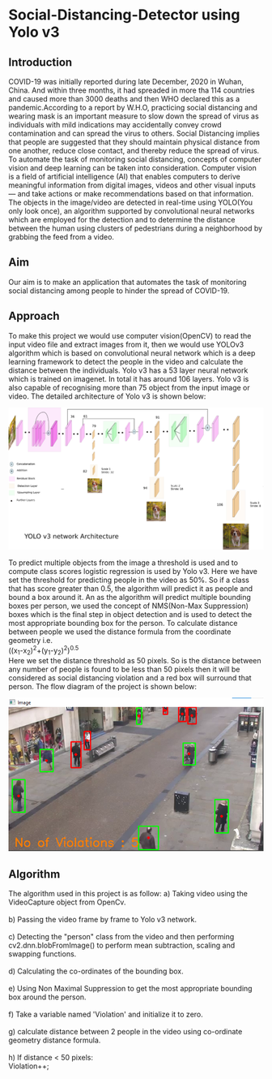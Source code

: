 # Social-Distancing-Detector using Yolo v3
## **Introduction**
COVID-19 was initially reported during late
December, 2020 in Wuhan, China. And within three
months, it had spreaded in more tha 114 countries and
caused more than 3000 deaths and then WHO declared
this as a pandemic.According to a report by
W.H.O, practicing social distancing and wearing mask
is an important measure to slow down the spread of
virus as individuals with mild indications may
accidentally convey crowd contamination and can
spread the virus to others. Social Distancing implies
that people are suggested that they should maintain
physical distance from one another, reduce close
contact, and thereby reduce the spread of virus. To
automate the task of monitoring social distancing,
concepts of computer vision and deep learning can be
taken into consideration. Computer vision is a field of
artificial intelligence (AI) that enables computers to
derive meaningful information from digital images,
videos and other visual inputs — and take actions or
make recommendations based on that information. The
objects in the image/video are detected in real-time
using YOLO(You only look once), an algorithm
supported by convolutional neural networks which are
employed for the detection and to determine the
distance between the human using clusters of
pedestrians during a neighborhood by grabbing the
feed from a video.

## **Aim**
Our aim is to make an application
that automates the task of monitoring social distancing
among people to hinder the spread of COVID-19.

## **Approach**
To make this project we would use computer
vision(OpenCV) to read the input video file and extract
images from it, then we would use YOLOv3 algorithm
which is based on convolutional neural network which is
a deep learning framework to detect the people in the
video and calculate the distance between the individuals.
Yolo v3 has a 53 layer neural network which is trained on
imagenet. In total it has around 106 layers. Yolo v3 is also
capable of recognising
more than 75 object from the input image or video. The
detailed architecture of Yolo v3 is shown below:
<p align="center">
  <img src="https://github.com/prathammehta16/Social-Distancing-Detector-1-/blob/images/yoloarchitecture.png">
</p>

To predict multiple objects from the image a threshold is
used and to compute class scores logistic regression is used
by Yolo v3. Here we have set the
threshold for predicting people in the video as 50%. So if
a class that has score greater than 0.5, the algorithm will
predict it as people and
bound a box around it. An as the algorithm will predict
multiple bounding boxes per person, we used the concept
of NMS(Non-Max Suppression) boxes which
is the final step in object detection and is used to detect the
most appropriate bounding box for the person.
To calculate distance between people we used the distance
formula from the coordinate geometry i.e. </br>
((x<sub>1</sub>-x<sub>2</sub>)<sup>2</sup>+(y<sub>1</sub>-y<sub>2</sub>)<sup>2</sup>)<sup>0.5</sup>
</br>
Here we set the distance threshold as 50 pixels. So is the
distance between any number of people is found to be less
than 50 pixels then it will be considered as social
distancing violation and a red box will surround that
person. The flow diagram of the project is shown below:
<p align="center">
  <img src="https://github.com/prathammehta16/Social-Distancing-Detector-1-/blob/images/result.png">
</p>

## **Algorithm**
The algorithm used in this project is as follow:
a) Taking video using the VideoCapture object from
OpenCv.</br>
<br>b) Passing the video frame by frame to Yolo v3 network.</br>
<br>c) Detecting the "person" class from the video and then
performing cv2.dnn.blobFromImage() to perform mean
subtraction, scaling and swapping functions.</br>
<br>d) Calculating the co-ordinates of the bounding box.</br>
<br>e) Using Non Maximal Suppression to get the most
appropriate bounding box around the person.</br>
<br>f) Take a variable named 'Violation' and initialize it to
zero.</br>
<br>g) calculate distance between 2 people in the video using
co-ordinate geometry distance formula.</br>
<br>h) If distance < 50 pixels:
<br>Violation++;</br>
